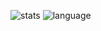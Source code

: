 ![stats](https://github-readme-stats.vercel.app/api?username=romysaputrasihananda&show_icons=true&theme=blue-green)
![language](https://github-readme-stats.vercel.app/api/top-langs/?username=romysaputrasihananda&layout=compact&theme=blue-green&hide_border=true&hide=angular,blade,css,html,sass,scss,smarty,ts)
